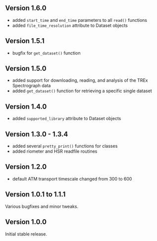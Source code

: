Version 1.6.0
-------------------

- added `start_time` and `end_time` parameters to all `read()` functions
- added `file_time_resolution` attribute to Dataset objects


Version 1.5.1
-------------------

- bugfix for `get_dataset()` function


Version 1.5.0
-------------------

- added support for downloading, reading, and analysis of the TREx Spectrograph data
- added `get_dataset()` function for retrieving a specific single dataset


Version 1.4.0
-------------------

- added `supported_library` attribute to Dataset objects


Version 1.3.0 - 1.3.4
-------------------

- added several `pretty_print()` functions for classes
- added riometer and HSR readfile routines


Version 1.2.0
-------------------

- default ATM transport timescale changed from 300 to 600


Version 1.0.1 to 1.1.1
--------------------

Various bugfixes and minor tweaks.


Version 1.0.0
--------------------

Initial stable release.

